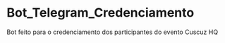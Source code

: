 # Bot_Telegram_Credenciamento
Bot feito para o credenciamento dos participantes do evento Cuscuz HQ
